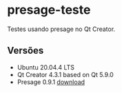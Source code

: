 # presage-teste

Testes usando presage no Qt Creator.

## Versões

* Ubuntu 20.04.4 LTS 
* Qt Creator 4.3.1 based on Qt 5.9.0
* Presage 0.9.1 [download](https://presage.sourceforge.io/download/)

